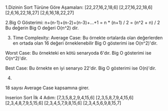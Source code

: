 1.Dizinin Sort Türüne Göre Aşamaları:
[22,27,16,2,18,6]
[2,27,16,22,18,6]
[2,6,16,22,18,27]
[2,6,16,18,22,27]

2.Big O Gösterimi:
n+(n-1)+(n-2)+(n-3)+...+1
= n * (n+1) / 2
= (n^2 + n) / 2
Bu değerin Big O değeri O(n^2) dir. 

3. Time Complexity:
Average Case: Bu örnekte ortalarda olan değerlerden en ortada olan 16 değeri örneklenebilir
Big O gösterimi ise O(n^2)'dir. 

Worst Case: Bu örnekteki en kötü senaryoda 6'dır.
Big O gösterimi ise O(n^2)'dir.

Best Case: Bu örnekte en iyi senaryo 22'dir.
Big O gösterimi ise O(n)'dir.

4.
18 sayısı Average Case kapsamına girer.

Inserion Sort İlk 4 Adım:
[7,3,5,8,2,9,4,15,6]
[2,3,5,8,7,9,4,15,6]
[2,3,4,8,7,9,5,15,6]
[2,3,4,5,7,9,8,15,6]
[2,3,4,5,6,9,8,15,7]
